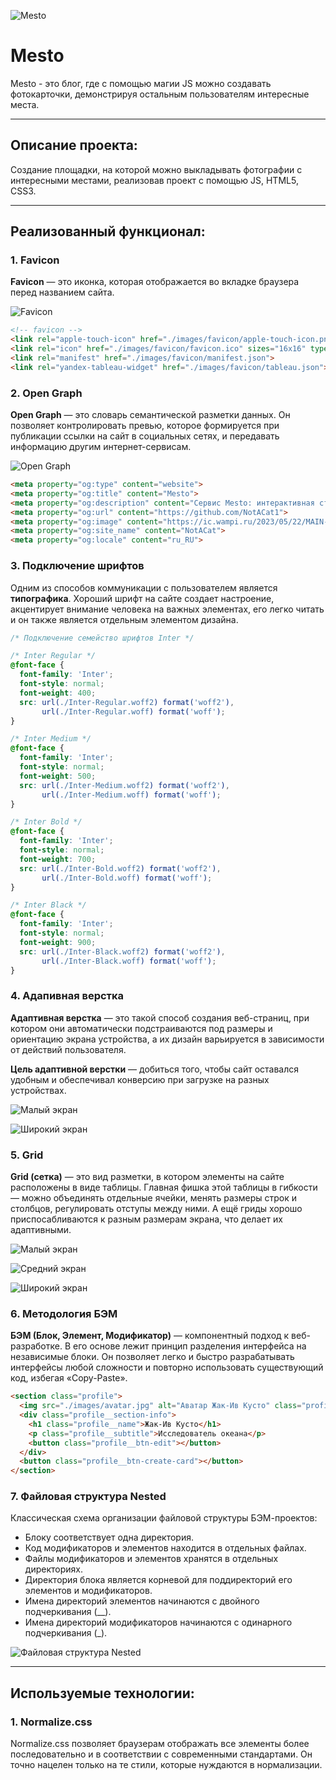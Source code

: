 ![Mesto](https://ic.wampi.ru/2023/05/25/MAIN-PAGE.jpg)

# Mesto
Mesto - это блог, где с помощью магии JS можно создавать фотокарточки, демонстрируя остальным пользователям интересные места.
____

## Описание проекта:
Создание площадки, на которой можно выкладывать фотографии с интересными местами, реализовав проект с помощью JS, HTML5, CSS3.

____

## Реализованный функционал:

### 1. Favicon
**Favicon** — это иконка, которая отображается во вкладке браузера перед названием сайта.

![Favicon](https://im.wampi.ru/2023/05/25/image7482f728eb81e7bb.png)

```html
<!-- favicon -->
<link rel="apple-touch-icon" href="./images/favicon/apple-touch-icon.png">
<link rel="icon" href="./images/favicon/favicon.ico" sizes="16x16" type="image/x-icon">
<link rel="manifest" href="./images/favicon/manifest.json">
<link rel="yandex-tableau-widget" href="./images/favicon/tableau.json">
```

### 2. Open Graph
**Open Graph** — это словарь семантической разметки данных. Он позволяет контролировать превью, которое формируется при публикации ссылки на сайт в социальных сетях, и передавать информацию другим интернет-сервисам.

![Open Graph](https://ie.wampi.ru/2023/05/25/imagefd9e4e846e868bb9.png)

```html
<meta property="og:type" content="website">
<meta property="og:title" content="Mesto">
<meta property="og:description" content="Сервис Mesto: интерактивная страница, куда можно добавлять фотографии, удалять их и ставить лайки.">
<meta property="og:url" content="https://github.com/NotACat1">
<meta property="og:image" content="https://ic.wampi.ru/2023/05/22/MAIN-PAGE.jpg">
<meta property="og:site_name" content="NotACat">
<meta property="og:locale" content="ru_RU">
```

### 3. Подключение шрифтов
Одним из способов коммуникации с пользователем является **типографика**. Хороший шрифт на сайте создает настроение, акцентирует внимание человека на важных элементах, его легко читать и он также является отдельным элементом дизайна.

```css
/* Подключение семейство шрифтов Inter */

/* Inter Regular */
@font-face {
  font-family: 'Inter';
  font-style: normal;
  font-weight: 400;
  src: url(./Inter-Regular.woff2) format('woff2'),
       url(./Inter-Regular.woff) format('woff');
}

/* Inter Medium */
@font-face {
  font-family: 'Inter';
  font-style: normal;
  font-weight: 500;
  src: url(./Inter-Medium.woff2) format('woff2'),
       url(./Inter-Medium.woff) format('woff');
}

/* Inter Bold */
@font-face {
  font-family: 'Inter';
  font-style: normal;
  font-weight: 700;
  src: url(./Inter-Bold.woff2) format('woff2'),
       url(./Inter-Bold.woff) format('woff');
}

/* Inter Black */
@font-face {
  font-family: 'Inter';
  font-style: normal;
  font-weight: 900;
  src: url(./Inter-Black.woff2) format('woff2'),
       url(./Inter-Black.woff) format('woff');
}
```

### 4. Адапивная верстка
**Адаптивная верстка** — это такой способ создания веб-страниц, при котором они автоматически подстраиваются под размеры и ориентацию экрана устройства, а их дизайн варьируется в зависимости от действий пользователя.

**Цель адаптивной верстки** — добиться того, чтобы сайт оставался удобным и обеспечивал конверсию при загрузке на разных устройствах.

![Малый экран](https://ic.wampi.ru/2023/05/25/MOBILE.png)

![Широкий экран](https://ic.wampi.ru/2023/05/25/MAIN-PAGE.jpg)


### 5. Grid
**Grid (сетка)** — это вид разметки, в котором элементы на сайте расположены в виде таблицы. Главная фишка этой таблицы в гибкости — можно объединять отдельные ячейки, менять размеры строк и столбцов, регулировать отступы между ними. А ещё гриды хорошо приспосабливаются к разным размерам экрана, что делает их адаптивными.

![Малый экран](https://ic.wampi.ru/2023/05/25/MOBILE.png)

![Средний экран](https://ie.wampi.ru/2023/05/25/Midle.png)

![Широкий экран](https://ic.wampi.ru/2023/05/25/MAIN-PAGE.jpg)

### 6. Методология БЭМ
**БЭМ (Блок, Элемент, Модификатор)** — компонентный подход к веб-разработке. В его основе лежит принцип разделения интерфейса на независимые блоки. Он позволяет легко и быстро разрабатывать интерфейсы любой сложности и повторно использовать существующий код, избегая «Copy-Paste».

```html
<section class="profile">
  <img src="./images/avatar.jpg" alt="Аватар Жак-Ив Кусто" class="profile__avatar">
  <div class="profile__section-info">
    <h1 class="profile__name">Жак-Ив Кусто</h1>
    <p class="profile__subtitle">Исследователь океана</p>
    <button class="profile__btn-edit"></button>
  </div>
  <button class="profile__btn-create-card"></button>
</section>
```

### 7. Файловая структура Nested
Классическая схема организации файловой структуры БЭМ-проектов:

* Блоку соответствует одна директория.
* Код модификаторов и элементов находится в отдельных файлах.
* Файлы модификаторов и элементов хранятся в отдельных директориях.
* Директория блока является корневой для поддиректорий его элементов и модификаторов.
* Имена директорий элементов начинаются с двойного подчеркивания (__).
* Имена директорий модификаторов начинаются с одинарного подчеркивания (_).

![Файловая структура Nested](https://ic.wampi.ru/2023/05/25/imageb31908d449313964.png)

____

## Используемые технологии:
### 1. Normalize.css
Normalize.css позволяет браузерам отображать все элементы более последовательно и в соответствии с современными стандартами. Он точно нацелен только на те стили, которые нуждаются в нормализации.
